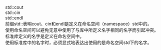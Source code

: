 std::cout <br>
std::cin <br>
std::endl <br>
前缀std::表明cout、cin和endl是定义在命名空间（namespace）std中的。 <br>
使用命名空间可以避免无意中使用了与库中所定义名字相同的名字而引起冲突。 <br>
标准库定义的名字是定义在命名空间中。 <br>
使用标准库中的名字时，必须显式地表达出使用的是命名空间std下的名字。 </br>
